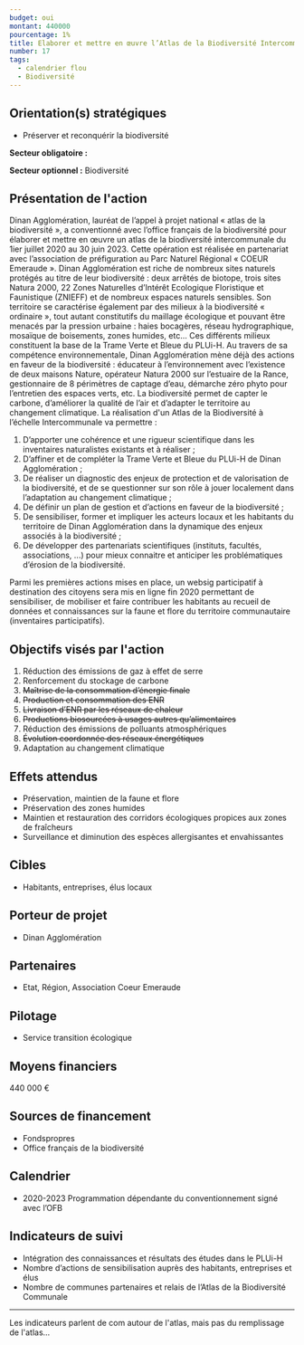 ```yaml
---
budget: oui
montant: 440000
pourcentage: 1%
title: Elaborer et mettre en œuvre l’Atlas de la Biodiversité Intercommunale
number: 17
tags:
  - calendrier flou
  - Biodiversité
---
```


## Orientation(s) stratégiques

- Préserver et reconquérir la biodiversité

**Secteur obligatoire :**

**Secteur optionnel :** Biodiversité

## Présentation de l'action

Dinan Agglomération, lauréat de l’appel à projet national « atlas de la biodiversité », a conventionné avec l’office français de la biodiversité pour élaborer et mettre en œuvre un atlas de la biodiversité intercommunale du 1ier juillet 2020 au 30 juin 2023.
Cette opération est réalisée en partenariat avec l’association de préfiguration au Parc Naturel Régional « COEUR Emeraude ».
Dinan Agglomération est riche de nombreux sites naturels protégés au titre de leur biodiversité : deux arrêtés de biotope, trois sites Natura 2000, 22 Zones Naturelles d’Intérêt Ecologique Floristique et Faunistique (ZNIEFF) et de nombreux espaces naturels sensibles. Son territoire se caractérise également par des milieux à la biodiversité
« ordinaire », tout autant constitutifs du maillage écologique et pouvant être menacés par la pression urbaine : haies bocagères, réseau hydrographique, mosaïque de boisements, zones humides, etc... Ces différents milieux constituent la base de la Trame Verte et Bleue du PLUi-H.
Au travers de sa compétence environnementale, Dinan Agglomération mène déjà des actions en faveur de la biodiversité : éducateur à l’environnement avec l’existence de deux maisons Nature, opérateur Natura 2000 sur l’estuaire de la Rance, gestionnaire de 8 périmètres de captage d’eau, démarche zéro phyto pour l’entretien des espaces verts, etc. La biodiversité permet de capter le carbone, d’améliorer la qualité de l’air et d’adapter le territoire au changement climatique.
La réalisation d'un Atlas de la Biodiversité à l’échelle Intercommunale va permettre :
1. D’apporter une cohérence et une rigueur scientifique dans les inventaires naturalistes existants et à réaliser ;
2. D’affiner et de compléter la Trame Verte et Bleue du PLUi-H de Dinan Agglomération ;
3. De réaliser un diagnostic des enjeux de protection et de valorisation de la biodiversité, et de se questionner sur son rôle à jouer localement dans l’adaptation au changement climatique ;
4. De définir un plan de gestion et d’actions en faveur de la biodiversité ;
5. De sensibiliser, former et impliquer les acteurs locaux et les habitants du territoire de Dinan Agglomération dans la dynamique des enjeux associés à la biodiversité ;
6. De développer des partenariats scientifiques (instituts, facultés, associations, ...) pour mieux connaitre et anticiper les problématiques d’érosion de la biodiversité.

Parmi les premières actions mises en place, un websig participatif à destination des citoyens sera mis en ligne fin 2020 permettant de sensibiliser, de mobiliser et faire contribuer les habitants au recueil de données et connaissances sur la faune et flore du territoire communautaire (inventaires participatifs).

## Objectifs visés par l'action

1. Réduction des émissions de gaz à effet de serre
2. Renforcement du stockage de carbone
3. ~~Maîtrise de la consommation d’énergie finale~~
4. ~~Production et consommation des ENR~~
5. ~~Livraison d’ENR par les réseaux de chaleur~~
6. ~~Productions biosourcées à usages autres qu’alimentaires~~
7. Réduction des émissions de polluants atmosphériques
8. ~~Évolution coordonnée des réseaux énergétiques~~
9. Adaptation au changement climatique


## Effets attendus

- Préservation, maintien de la faune et flore
- Préservation des zones humides
- Maintien et restauration des corridors écologiques propices aux zones de fraîcheurs
- Surveillance et diminution des espèces allergisantes et envahissantes

## Cibles

- Habitants, entreprises, élus locaux

## Porteur de projet

- Dinan Agglomération

## Partenaires

- Etat, Région, Association Coeur Emeraude

## Pilotage

- Service transition écologique

## Moyens financiers

440 000 €

## Sources de financement

- Fondspropres
- Office français de la biodiversité

## Calendrier

- 2020-2023 Programmation dépendante du conventionnement signé avec l’OFB

## Indicateurs de suivi
- Intégration des connaissances et résultats des études dans le PLUi-H
- Nombre d’actions de sensibilisation auprès des habitants, entreprises et élus
- Nombre de communes partenaires et relais de l’Atlas de la Biodiversité Communale


---

Les indicateurs parlent de com autour de l'atlas, mais pas du remplissage de l'atlas…
